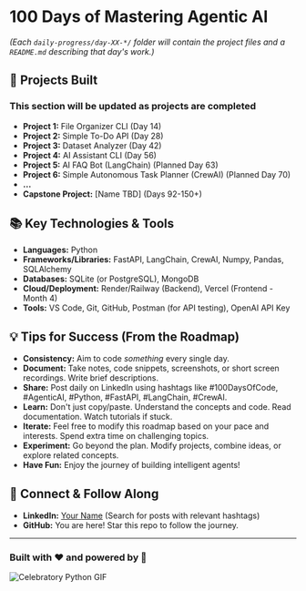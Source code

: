 
# 100 Days of Mastering Agentic AI

*(Each `daily-progress/day-XX-*/` folder will contain the project files and a `README.md` describing that day's work.)*

## 🚀 Projects Built

### This section will be updated as projects are completed

- **Project 1:** File Organizer CLI (Day 14)
- **Project 2:** Simple To-Do API (Day 28)
- **Project 3:** Dataset Analyzer (Day 42)
- **Project 4:** AI Assistant CLI (Day 56)
- **Project 5:** AI FAQ Bot (LangChain) (Planned Day 63)
- **Project 6:** Simple Autonomous Task Planner (CrewAI) (Planned Day 70)
- **...**
- **Capstone Project:** [Name TBD] (Days 92-150+)

## 📚 Key Technologies & Tools

- **Languages:** Python
- **Frameworks/Libraries:** FastAPI, LangChain, CrewAI, Numpy, Pandas, SQLAlchemy
- **Databases:** SQLite (or PostgreSQL), MongoDB
- **Cloud/Deployment:** Render/Railway (Backend), Vercel (Frontend - Month 4)
- **Tools:** VS Code, Git, GitHub, Postman (for API testing), OpenAI API Key

## 💡 Tips for Success (From the Roadmap)

- **Consistency:** Aim to code *something* every single day.
- **Document:** Take notes, code snippets, screenshots, or short screen recordings. Write brief descriptions.
- **Share:** Post daily on LinkedIn using hashtags like #100DaysOfCode, #AgenticAI, #Python, #FastAPI, #LangChain, #CrewAI.
- **Learn:** Don't just copy/paste. Understand the concepts and code. Read documentation. Watch tutorials if stuck.
- **Iterate:** Feel free to modify this roadmap based on your pace and interests. Spend extra time on challenging topics.
- **Experiment:** Go beyond the plan. Modify projects, combine ideas, or explore related concepts.
- **Have Fun:** Enjoy the journey of building intelligent agents!

## 🔗 Connect & Follow Along

- **LinkedIn:** [Your Name](YOUR_LINKEDIN_PROFILE) (Search for posts with relevant hashtags)
- **GitHub:** You are here! Star this repo to follow the journey.

---

### Built with ❤️ and powered by 🐍

![Celebratory Python GIF](https://media.giphy.com/media/v1.Y2lkPTc5MGI3NjExczR0a21kM2Rqb2V4YzV6b3Z5dHh0aG51b3R2YzF2aG51Y3F0a3BpdyZlcD12MV9pbnRlcm5hbF9naWZfYnlfaWQmY3Q9Zw/3o7TKSjRrfIPjeiVyM/giphy.gif)
